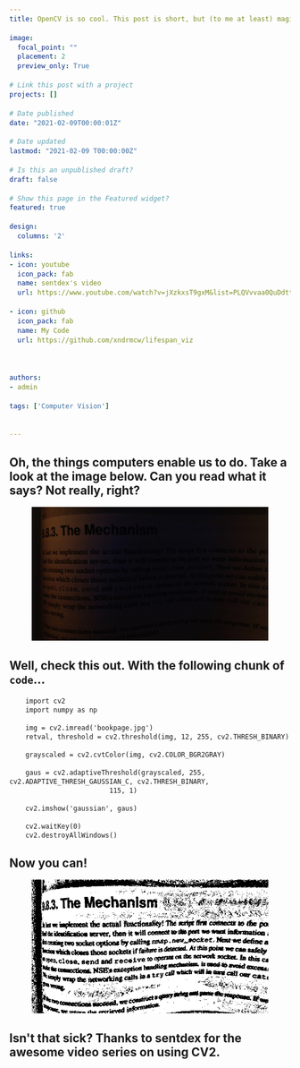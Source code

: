 ```yaml
---
title: OpenCV is so cool. This post is short, but (to me at least) magical.

image:
  focal_point: ""
  placement: 2
  preview_only: True

# Link this post with a project
projects: []

# Date published
date: "2021-02-09T00:00:01Z"

# Date updated
lastmod: "2021-02-09 T00:00:00Z"

# Is this an unpublished draft?
draft: false

# Show this page in the Featured widget?
featured: true

design:
  columns: '2'

links:
- icon: youtube
  icon_pack: fab
  name: sentdex's video
  url: https://www.youtube.com/watch?v=jXzkxsT9gxM&list=PLQVvvaa0QuDdttJXlLtAJxJetJcqmqlQq&index=6

- icon: github
  icon_pack: fab
  name: My Code
  url: https://github.com/xndrmcw/lifespan_viz



authors:
- admin

tags: ['Computer Vision']


---
```

## Oh, the things computers enable us to do. Take a look at the image below. Can you read what it says? Not really, right?

<figure>
  <img src="bookpage.jpg">
</figure>

## Well, check this out. With the following chunk of `code`...

        import cv2
        import numpy as np

        img = cv2.imread('bookpage.jpg')
        retval, threshold = cv2.threshold(img, 12, 255, cv2.THRESH_BINARY)

        grayscaled = cv2.cvtColor(img, cv2.COLOR_BGR2GRAY)

        gaus = cv2.adaptiveThreshold(grayscaled, 255, cv2.ADAPTIVE_THRESH_GAUSSIAN_C, cv2.THRESH_BINARY,
                             115, 1)

        cv2.imshow('gaussian', gaus)

        cv2.waitKey(0)
        cv2.destroyAllWindows()

## Now you can!

<figure>
  <img src="gaussian.png">
</figure>

## Isn't that sick? Thanks to sentdex for the awesome video series on using CV2.
